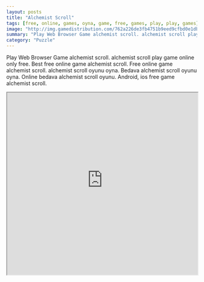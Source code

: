 ```yaml
---
layout: posts
title: "Alchemist Scroll"
tags: [free, online, games, oyna, game, free, games, play, play, games]
image: "http://img.gamedistribution.com/762a226de3fb4751b9eed9cfbd0e1dbd.jpg"
summary: "Play Web Browser Game alchemist scroll. alchemist scroll play game online only free. Best free online game alchemist scroll. Free online game alchemist scroll. alchemist scroll oyunu oyna. Bedava alchemist scroll oyunu oyna. Online bedava alchemist scroll oyunu. Android, ios free game alchemist scroll."
category: "Puzzle"
---
```


Play Web Browser Game alchemist scroll. alchemist scroll play game online only free. Best free online game alchemist scroll. Free online game alchemist scroll. alchemist scroll oyunu oyna. Bedava alchemist scroll oyunu oyna. Online bedava alchemist scroll oyunu. Android, ios free game alchemist scroll.

<iframe width="100%" height="480px;" src="http://flash.gamedistribution.com?game=762a226de3fb4751b9eed9cfbd0e1dbd"></iframe>